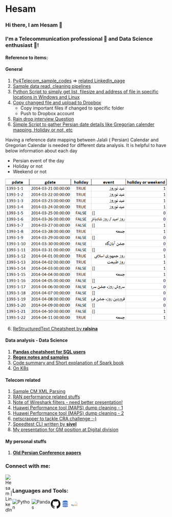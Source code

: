 
<!--
### Hi there 👋

**jupihes/jupihes** is a ✨ _special_ ✨ repository because its `README.md` (this file) appears on your GitHub profile.

Here are some ideas to get you started:

- 🔭 I’m currently working on ...
- 🌱 I’m currently learning ...
- 👯 I’m looking to collaborate on ...
- 🤔 I’m looking for help with ...
- 💬 Ask me about ...
- 📫 How to reach me: ...
- 😄 Pronouns: ...
- ⚡ Fun fact: ...
-->


# Hesam

### Hi there, I am Hesam 👋


### I'm a Telecommunication professional 📶 and Data Science enthusiast 🧮! 

#### Reference to items:
#### General 
1. [Py4Telecom_sample_codes](https://github.com/jupihes/Py4Telecom_sample_code)  $\Rightarrow$  [related LinkedIn_page](https://www.linkedin.com/company/93853835)
2. [Sample data read, cleaning pipelines](https://github.com/jupihes/Sample-pipelines-in-Pandas)
3.  [Python Script to simply get list, filesize and address of file in specific locations in Windows and Linux](https://github.com/jupihes/File-size-summarization)
4. [Copy changed file and upload to Dropbox](https://github.com/jupihes/upload-to-Dropbox)
     - Copy important files if changed to specific folder 
     - Push to Dropbox account
5. [Rain drop interview Question](https://github.com/jupihes/Rain-drop-simulation)
6. [Simple Script to gather Persian date details like Gregorian calender mapping, Holiday or not, etc](https://github.com/jupihes/Persian-Gregorian-date-map-holiday)
 
 Having a reference date mapping between Jalali ( Persian) Calendar and Gregorian Calendar is needed for different data analysis. It is helpful to have below information about each day

   - Persian event of the day
   - Holiday or not
   - Weekend or not 

<div id="wrapper">
    <img src="https://github.com/jupihes/Persian-Georgian-date-map-holiday/raw/master/sample%20view.png" />
</div>


<!-- ![sample output sample](https://github.com/jupihes/Persian-Georgian-date-map-holiday/raw/master/sample%20view.png) -->
 
6. [ReStructuredText Cheatsheet by **ralsina**](https://github.com/ralsina/rst-cheatsheet)

#### Data analysis - Data Science
1. [**Pandas cheatsheet for SQL users**](https://github.com/jupihes/SQL-versus-Pandas/blob/master/Pandas%20SQL-like%20functionality.ipynb)
2. [**Regex notes and samples**](https://github.com/jupihes/Regex-samples/blob/main/README.md)
3. [Code summary and Short explanation of Spark book](https://github.com/jupihes/PySpark-summary)
4. [On K8s](https://github.com/svennam92/kube101)
#### Telecom related
1. [Sample CM XML Parsing](https://github.com/jupihes/HTML-parsing)
2. [RAN performance related stuffs](https://github.com/jupihes/RAN-Performance)
3. [Note of Wireshark filters - need better presentation!](https://github.com/jupihes/RAN-Performance/blob/master/WireShark%20Training.txt)
4. [Huawei Performance tool (MAPS) dump cleaning - 1](https://github.com/jupihes/MAPS-clean-up)
5. [Huawei Performance tool (MAPS) dump cleaning - 2](https://github.com/jupihes/load-MAPS-excel-and-clean-up)
6. [netscrapper to tackle CRA challenge ;-)](https://github.com/jupihes/netscrapper)
7. [Speedtest CLI written by **sivel**](https://github.com/sivel/speedtest-cli)
8. [My presentation for GM position at Digital division](https://github.com/jupihes/presentation/blob/master/presentation.rst)
#### My personal stuffs
1. [**Old Persian Conference papers**](https://github.com/jupihes/Old-work-records)

<!--
- 🌱 I’m currently learning everything in Deep Learning,Natural Language Processing 
- 👯 I’m looking to collaborate with other data enthusiasts
- 🥅 Goals: Contribute to Open Source Data Science projects
- ⚡ Fun fact: I love listening to music and nature photography
-->

### Connect with me:

[<img align="left" alt="Hesam | LinkedIn" width="22px" src="https://cdn.jsdelivr.net/npm/simple-icons@v3/icons/linkedin.svg" />][linkedin]
<!-- [<img align="left" alt="Chitresh | Instagram" width="22px" src="https://cdn.jsdelivr.net/npm/simple-icons@v3/icons/instagram.svg" />][instagram] -->
<!-- [<img align="left" alt="Chitresh | Twitter" width="22px" src="https://cdn.jsdelivr.net/npm/simple-icons@v3/icons/twitter.svg" />][twitter] -->

<br />

### Languages and Tools:
<img align="left" alt="Python" width="60px" src="https://www.python.org/static/community_logos/python-logo-generic.svg" />
<img align="left" alt="Pandas" width="60px" src="https://pandas.pydata.org/docs/_static/pandas.svg" />
<img align="left" alt="GitHub" width="30px" src="https://raw.githubusercontent.com/github/explore/78df643247d429f6cc873026c0622819ad797942/topics/github/github.png" />

<img align="left" alt="SQL" width="30px" src="https://raw.githubusercontent.com/github/explore/80688e429a7d4ef2fca1e82350fe8e3517d3494d/topics/sql/sql.png" />
<img align="left" alt="MySQL" width="30px" src="https://raw.githubusercontent.com/github/explore/80688e429a7d4ef2fca1e82350fe8e3517d3494d/topics/mysql/mysql.png" />
<!--
<img align="left" alt="Anaconda" width="30px" src="https://raw.githubusercontent.com/simple-icons/simple-icons/develop/icons/anaconda.svg" />
<img src="https://raw.githubusercontent.com/github/explore/80688e429a7d4ef2fca1e82350fe8e3517d3494d/topics/python/python.png" alt="Python" align="left" width="30px">
<img align="left" alt="RStudio" width="30px" src="https://simpleicons.org/icons/rstudio.svg" />
<img align="left" alt="DataCamp" width="30px" src="https://raw.githubusercontent.com/simple-icons/simple-icons/develop/icons/datacamp.svg" />
<img align="left" alt="MongoDB" width="30px" src="https://raw.githubusercontent.com/github/explore/80688e429a7d4ef2fca1e82350fe8e3517d3494d/topics/mongodb/mongodb.png" />
<img align="left" alt="Git" width="30px" src="https://raw.githubusercontent.com/github/explore/80688e429a7d4ef2fca1e82350fe8e3517d3494d/topics/git/git.png" />

<img align="left" alt="Terminal" width="30px" src="https://raw.githubusercontent.com/github/explore/80688e429a7d4ef2fca1e82350fe8e3517d3494d/topics/terminal/terminal.png" />
<img align="left" alt="Tableau" width="30px" src="https://simpleicons.org/icons/tableau.svg" />
<img align="left" alt="Pytorch" width="30px" src="https://simpleicons.org/icons/pytorch.svg" />
<img align="left" alt="Tensorflow" width="30px" src="https://simpleicons.org/icons/tensorflow.svg" />
<img align="left" alt="Stack Overflow" width="30px" src="https://simpleicons.org/icons/stackoverflow.svg" />

-->

<br />



### Profile Visits
![visitors](https://visitor-badge.glitch.me/badge?page_id=jupihes.hesam)

<br />
<br />




<br />
<br />

---
<p align="center">
  
  <summary>:zap: GitHub Stats</summary>
  <img align="center" src="https://github-readme-stats.vercel.app/api/top-langs/?username=jupihes&theme=radical&hide_langs_below=1&layout=compact" />
  <img align="center" src="https://github-readme-stats.vercel.app/api?username=jupihes&show_icons=true&theme=radical&line_height=21" alt="Hesam's github stats"/>
</p>

  <summary>:zap: GitHub Stats</summary>
  <img align="center" src="https://github-readme-stats.vercel.app/api/top-langs/?username=jupihes&theme=radical&hide_langs_below=1&layout=compact" />
  <img align="center" src="https://github-readme-stats.vercel.app/api?username=jupihes&show_icons=true&theme=radical&line_height=21" alt="Hesam's github stats"/>

[linkedin]: https://www.linkedin.com/in/hesam-mohammad-hosseini/

<br />
---


#wrapper{
    width:100px;
    overflow:hidden;
}
